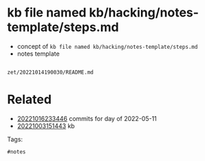 # kb file named kb/hacking/notes-template/steps.md

- concept of `kb file named kb/hacking/notes-template/steps.md`
- notes template

```
```

` zet/20221014190030/README.md `

# Related

- [20221016233446](/zet/20221016233446/README.md) commits for day of 2022-05-11
- [20221003151443](/zet/20221003151443/README.md) kb

Tags:

    #notes
